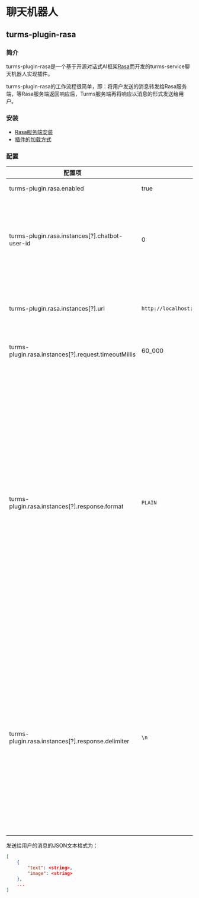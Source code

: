 # 聊天机器人

## turms-plugin-rasa

### 简介

turms-plugin-rasa是一个基于开源对话式AI框架[Rasa](https://rasa.com)而开发的turms-service聊天机器人实现插件。

turms-plugin-rasa的工作流程很简单，即：将用户发送的消息转发给Rasa服务端，等Rasa服务端返回响应后，Turms服务端再将响应以消息的形式发送给用户。

### 安装

- [Rasa服务端安装](https://rasa.com/docs/rasa/installation/installing-rasa-open-source)
- [插件的加载方式](https://turms-im.github.io/docs/zh-CN/server/development/plugin#插件加载方式)

### 配置

| 配置项                                               | 默认值                                        | 说明                                                         |
| ---------------------------------------------------- | --------------------------------------------- | ------------------------------------------------------------ |
| turms-plugin.rasa.enabled                            | true                                          | 是否启动插件                                                 |
| turms-plugin.rasa.instances[?].chatbot-user-id       | 0                                             | 当用户发送消息给该用户ID时，将消息转发给Rasa服务端           |
| turms-plugin.rasa.instances[?].url                   | `http://localhost:5005/webhooks/rest/webhook` | 用于接收用户消息的Rasa服务端地址                             |
| turms-plugin.rasa.instances[?].request.timeoutMillis | 60_000                                        | 请求超时时长（毫秒）                                         |
| turms-plugin.rasa.instances[?].response.format       | `PLAIN`                                       | 为`PLAIN`时，Rasa服务端响应中的`text`文本字段将会被直接作为消息，发送给用户；<br />为`JSON`时，Rasa服务端响应会先被序列化成JSON格式文本，再作为消息，发送给用户。JSON具体格式见下文。 |
| turms-plugin.rasa.instances[?].response.delimiter    | `\n`                                          | 当上述`format`为`PLAIN`，且用户发送给Rasa服务端一条消息，而Rasa服务端返回多个响应时，使用该字符串作为响应`text`文本字段之间的分隔符 |

发送给用户的消息的JSON文本格式为：

```json
[
    {
        "text": <string>,
        "image": <string>
    },
    ...
]
```
